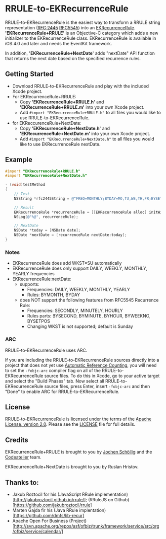 # RRULE-to-EKRecurrenceRule

RRULE-to-EKRecurrenceRule is the easiest way to transform a RRULE string representation (~~[RFC 2445](http://www.ietf.org/rfc/rfc2445.txt)~~ [RFC5545](http://tools.ietf.org/html/rfc5545)) into an [EKRecurrenceRule](http://developer.apple.com/library/ios/#documentation/EventKit/Reference/EKRecurrenceRuleClassRef/Reference/Reference.html). **'EKRecurrenceRule+RRULE'** is an Objective-C category which adds a new initializer to the EKRecurrenceRule class. EKRecurrenceRule is available in iOS 4.0 and later and needs the EventKit framework.

In addition, **'EKRecurrenceRule+NextDate'** adds "nextDate" API function that returns the next date based on the specified recurrence rules.

## Getting Started

- Download RRULE-to-EKRecurrenceRule and play with the included Xcode project.
- For EKRecurrenceRule+RRULE:
	- Copy **'EKRecurrenceRule+RRULE.h'** and **'EKRecurrenceRule+RRULE.m'** into your own Xcode project.
	- Add `#import "EKRecurrenceRule+RRULE.h"` to all files you would like to use RRULE-to-EKRecurrenceRule.
- for EKReccurenceRule+NextDate:
	- Copy **'EKRecurrenceRule+NextDate.h'** and **'EKRecurrenceRule+NextDate.m'** into your own Xcode project.
	- Add `#import "EKRecurrenceRule+NextDate.h"` to all files you would like to use EKRecurrenceRule nextDate.

## Example

``` objective-c
#import "EKRecurrenceRule+RRULE.h"
#import "EKRecurrenceRule+NextDate.h"

- (void)testMethod
{
    // Test
    NSString *rfc2445String = @"FREQ=MONTHLY;BYDAY=MO,TU,WE,TH,FR;BYSETPOS=-2"; // The 2nd to last weekday of the month

    // Result
    EKRecurrenceRule *recurrenceRule = [[EKRecurrenceRule alloc] initWithString:rfc2445String];
    NSLog(@"%@", recurrenceRule);

    // NextDate
    NSDate *today = [NSDate date];
    NSDate *nextDate = [recurrenceRule nextDate:today];
}
```

### Notes

- EKRecurrenceRule does add WKST=SU automatically
- EKRecurrenceRule does only support DAILY, WEEKLY, MONTHLY, YEARLY frequencies
- EKRecurrenceRule:nextDate:
	- supports:
		- Frequencies: DAILY, WEEKLY, MONTHLY, YEARLY
		- Rules: BYMONTH, BYDAY
	- does NOT support the following features from RFC5545 Recurrence Rule:
		- Frequencies: SECONDLY, MINUTELY, HOURLY
		- Rules parts: BYSECOND, BYMINUTE, BYHOUR, BYWEEKNO, BYSETPOS
		- Changing WKST is not supported; default is Sunday

### ARC

RRULE-to-EKRecurrenceRule uses ARC.

If you are including the RRULE-to-EKRecurrenceRule sources directly into a project that does not yet use [Automatic Reference Counting](http://clang.llvm.org/docs/AutomaticReferenceCounting.html), you will need to set the `-fobjc-arc` compiler flag on all of the RRULE-to-EKRecurrenceRule source files. To do this in Xcode, go to your active target and select the "Build Phases" tab. Now select all RRULE-to-EKRecurrenceRule source files, press Enter, insert `-fobjc-arc` and then "Done" to enable ARC for RRULE-to-EKRecurrenceRule.

## License

RRULE-to-EKRecurrenceRule is licensed under the terms of the [Apache License, version 2.0](http://www.apache.org/licenses/LICENSE-2.0.html). Please see the [LICENSE](LICENSE) file for full details.

## Credits

EKRecurrenceRule+RRULE is brought to you by [Jochen Schöllig](http://twitter.com/jochenschoellig) and the [Codeatelier](http://twitter.com/codeatelier) team.

EKRecurrenceRule+NextDate is brought to you by Ruslan Hristov.

Thanks to:
----------
* Jakub Roztocil for his (JavaScript RRule implementation)[http://jakubroztocil.github.io/rrule/]; (RRuleJS on Github)[https://github.com/jakubroztocil/rrule]
* Marten Gajda fir his (Java RRule implentation)[https://github.com/dmfs/lib-recur]
* Apache Open For Business (Project)[http://svn.apache.org/repos/asf/ofbiz/trunk/framework/service/src/org/ofbiz/service/calendar/]